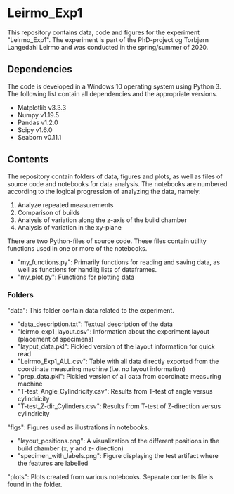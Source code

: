 # Leirmo_Exp1
This repository contains data, code and figures for the experiment "Leirmo_Exp1".
The experiment is part of the PhD-project og Torbjørn Langedahl Leirmo and was conducted in the spring/summer of 2020.


## Dependencies
The code is developed in a Windows 10 operating system using Python 3.
The following list contain all dependencies and the appropriate versions.

 - Matplotlib v3.3.3
 - Numpy v1.19.5
 - Pandas v1.2.0
 - Scipy v1.6.0
 - Seaborn v0.11.1


## Contents
The repository contain folders of data, figures and plots, as  well as files of source code and notebooks for data analysis.
The notebooks are numbered according to the logical progression of analyzing the data, namely:

1. Analyze repeated measurements
2. Comparison of builds
3. Analysis of variation along the z-axis of the build chamber
4. Analysis of variation in the xy-plane

There are two Python-files of source code. These files contain utility functions used in one or more of the notebooks.

* "my_functions.py": Primarily functions for reading and saving data, as well as functions for handlig lists of dataframes.
* "my_plot.py": Functions for plotting data


### Folders
"data": This folder contain data related to the experiment.
 - "data_description.txt": Textual description of the data
 - "leirmo_exp1_layout.csv": Information about the experiment layout (placement of specimens)
 - "layput_data.pkl": Pickled version of the layout information for quick read
 - "Leirmo_Exp1_ALL.csv": Table with all data directly exported from the coordinate measuring machine (i.e. no layout information)
 - "prep_data.pkl": Pickled version of all data from coordinate measuring machine
 - "T-test_Angle_Cylindricity.csv": Results from T-test of angle versus cylindricity
 - "T-test_Z-dir_Cylinders.csv": Results from T-test of Z-direction versus cylindricity
 
"figs": Figures used as illustrations in notebooks.
 - "layout_positions.png": A visualization of the different positions in the build chamber (x, y and z- direction)
 - "specimen_with_labels.png": Figure displaying the test artifact where the features are labelled
 
"plots": Plots created from various notebooks. Separate contents file is found in the folder.
